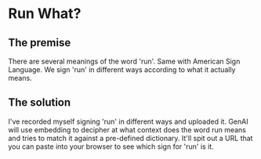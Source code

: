 # Run What?

## The premise
There are several meanings of the word 'run'. Same with American Sign Language. We sign 'run' in different ways according to what it actually means.

## The solution
I've recorded myself signing 'run' in different ways and uploaded it. GenAI will use embedding to decipher at what context does the word run means and tries to match it against a pre-defined dictionary. It'll spit out a URL that you can paste into your browser to see which sign for 'run' is it.

